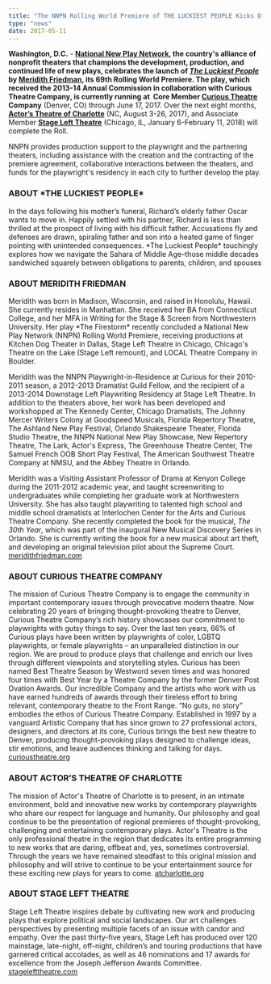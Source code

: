 ```yaml
---
title: "The NNPN Rolling World Premiere of THE LUCKIEST PEOPLE Kicks Off at Curious Theatre Company"
type: "news"
date: 2017-05-11
---
```


<span class="lead-in">**Washington, D.C.** - <a href="http://nnpn.org/" rel="nofollow">**National New Play Network**</a>**, the country's alliance of nonprofit theaters that champions the development, production, and continued life of new plays, celebrates the launch of **<a href="https://newplayexchange.org/plays/4613/luckiest-people" rel="nofollow">***The Luckiest People***</a> **by **<a href="https://newplayexchange.org/users/220/meridith-friedman" rel="nofollow">**Meridith Friedman**</a>**,**** its 69th Rolling World Premiere. **The play, which received the 2013-14 Annual Commission in collaboration with Curious Theatre Company, is currently running at  Core Member <a href="http://curioustheatre.org/the-luckiest-people/" rel="nofollow">**Curious Theatre**</a>** Company** (Denver, CO) through June 17, 2017. Over the next eight months, <a href="http://www.atcharlotte.org/the-luckiest-people/" rel="nofollow">**Actor’s Theatre of Charlotte**</a> (NC, August 3-26, 2017), and Associate Member <a href="http://stagelefttheatre.com/" rel="nofollow">**Stage Left Theatre**</a> (Chicago, IL, January 6-February 11, 2018) will complete the Roll.</span>

NNPN provides production support to the playwright and the partnering theaters, including assistance with the creation and the contracting of the premiere agreement, collaborative interactions between the theaters, and funds for the playwright's residency in each city to further develop the play.

<h3>ABOUT *THE LUCKIEST PEOPLE*</h3>
In the days following his mother’s funeral, Richard’s elderly father Oscar wants to move in. Happily settled with his partner, Richard is less than thrilled at the prospect of living with his difficult father. Accusations fly and defenses are drawn, spiraling father and son into a heated game of finger pointing with unintended consequences. *The Luckiest People* touchingly explores how we navigate the Sahara of Middle Age–those middle decades sandwiched squarely between obligations to parents, children, and spouses

<h3>ABOUT MERIDITH FRIEDMAN</h3>
Meridith was born in Madison, Wisconsin, and raised in Honolulu, Hawaii. She currently resides in Manhattan. She received her BA from Connecticut College, and her MFA in Writing for the Stage &amp; Screen from Northwestern University. Her play *The Firestorm* recently concluded a National New Play Network (NNPN) Rolling World Premiere, receiving productions at Kitchen Dog Theater in Dallas, Stage Left Theatre in Chicago, Chicago's Theatre on the Lake (Stage Left remount), and LOCAL Theatre Company in Boulder.

Meridith was the NNPN Playwright-in-Residence at Curious for their 2010-2011 season, a 2012-2013 Dramatist Guild Fellow, and the recipient of a 2013-2014 Downstage Left Playwriting Residency at Stage Left Theatre. In addition to the theaters above, her work has been developed and workshopped at The Kennedy Center, Chicago Dramatists, The Johnny Mercer Writers Colony at Goodspeed Musicals, Florida Repertory Theatre, The Ashland New Play Festival, Orlando Shakespeare Theater, Florida Studio Theatre, the NNPN National New Play Showcase, New Repertory Theatre, The Lark, Actor's Express, The Greenhouse Theatre Center, The Samuel French OOB Short Play Festival, The American Southwest Theatre Company at NMSU, and the Abbey Theatre in Orlando.

Meridith was a Visiting Assistant Professor of Drama at Kenyon College during the 2011-2012 academic year, and taught screenwriting to undergraduates while completing her graduate work at Northwestern University. She has also taught playwriting to talented high school and middle school dramatists at Interlochen Center for the Arts and Curious Theatre Company. She recently completed the book for the musical, *The 30th Year*, which was part of the inaugural New Musical Discovery Series in Orlando. She is currently writing the book for a new musical about art theft, and developing an original television pilot about the Supreme Court. <a href="http://www.meridithfriedman.com/" rel="nofollow">meridithfriedman.com</a>

<h3>ABOUT CURIOUS THEATRE COMPANY</h3>
The mission of Curious Theatre Company is to engage the community in important contemporary issues through provocative modern theatre. Now celebrating 20 years of bringing thought-provoking theatre to Denver, Curious Theatre Company’s rich history showcases our commitment to playwrights with gutsy things to say. Over the last ten years, 66% of Curious plays have been written by playwrights of color, LGBTQ playwrights, or female playwrights – an unparalleled distinction in our region. We are proud to produce plays that challenge and enrich our lives through different viewpoints and storytelling styles. Curious has been named Best Theatre Season by Westword seven times and was honored four times with Best Year by a Theatre Company by the former Denver Post Ovation Awards. Our incredible Company and the artists who work with us have earned hundreds of awards through their tireless effort to bring relevant, contemporary theatre to the Front Range. “No guts, no story” embodies the ethos of Curious Theatre Company. Established in 1997 by a vanguard Artistic Company that has since grown to 27 professional actors, designers, and directors at its core, Curious brings the best new theatre to Denver, producing thought-provoking plays designed to challenge ideas, stir emotions, and leave audiences thinking and talking for days. <a href="http://curioustheatre.org/" rel="nofollow">curioustheatre.org</a>

<h3>ABOUT ACTOR’S THEATRE OF CHARLOTTE</h3>
The mission of Actor's Theatre of Charlotte is to present, in an intimate environment, bold and innovative new works by contemporary playwrights who share our respect for language and humanity. Our philosophy and goal continue to be the presentation of regional premieres of thought-provoking, challenging and entertaining contemporary plays. Actor's Theatre is the only professional theatre in the region that dedicates its entire programming to new works that are daring, offbeat and, yes, sometimes controversial. Through the years we have remained steadfast to this original mission and philosophy and will strive to continue to be your entertainment source for these exciting new plays for years to come. <a href="http://www.atcharlotte.org/" rel="nofollow">atcharlotte.org</a>

<h3>ABOUT STAGE LEFT THEATRE</h3>
Stage Left Theatre inspires debate by cultivating new work and producing plays that explore political and social landscapes. Our art challenges perspectives by presenting multiple facets of an issue with candor and empathy. Over the past thirty-five years, Stage Left has produced over 120 mainstage, late-night, off-night, children’s and touring productions that have garnered critical accolades, as well as 46 nominations and 17 awards for excellence from the Joseph Jefferson Awards Committee. <a href="http://stagelefttheatre.com/" rel="nofollow">stagelefttheatre.com</a>

